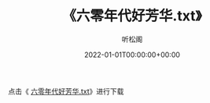 ﻿---
title:  《六零年代好芳华.txt》
date:   2022-01-01T00:00:00+00:00
author: 听松阁
layout: post
permalink: /六零年代好芳华/
categories: 小说
tags: [小说]
---

点击《 [六零年代好芳华.txt](http://img.660000.xyz/bookstukust/book/bntxt/10/六零年代好芳华.txt)》进行下载